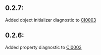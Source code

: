 ## 0.2.7:

Added object initializer diagnostic to [CI0003](https://github.com/Backs/Collections.Analyzer/blob/master/Documentation/CI0003.md)

## 0.2.6:

Added property diagnostic to [CI0003](https://github.com/Backs/Collections.Analyzer/blob/master/Documentation/CI0003.md)

